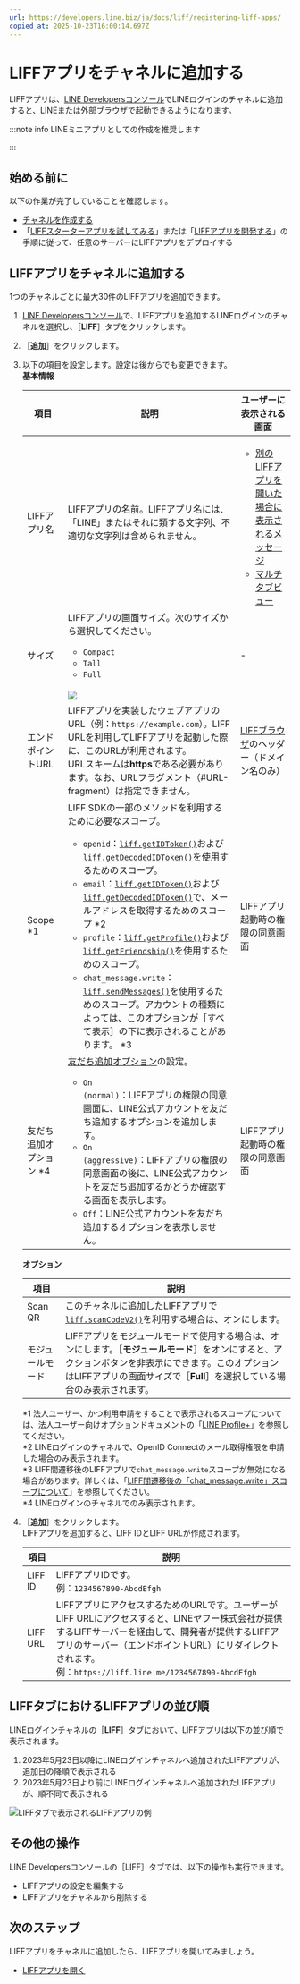 ```yaml
---
url: https://developers.line.biz/ja/docs/liff/registering-liff-apps/
copied_at: 2025-10-23T16:00:14.697Z
---
```

# LIFFアプリをチャネルに追加する

LIFFアプリは、[LINE Developersコンソール](https://developers.line.biz/console/)でLINEログインのチャネルに追加すると、LINEまたは外部ブラウザで起動できるようになります。

:::note info
LINEミニアプリとしての作成を推奨します

:::

## 始める前に

以下の作業が完了していることを確認します。

*   [チャネルを作成する](https://developers.line.biz/ja/docs/liff/getting-started/)
*   「[LIFFスターターアプリを試してみる](https://developers.line.biz/ja/docs/liff/trying-liff-app/)」または「[LIFFアプリを開発する](https://developers.line.biz/ja/docs/liff/developing-liff-apps/)」の手順に従って、任意のサーバーにLIFFアプリをデプロイする

## LIFFアプリをチャネルに追加する

1つのチャネルごとに最大30件のLIFFアプリを追加できます。

1.  [LINE Developersコンソール](https://developers.line.biz/console/)で、LIFFアプリを追加するLINEログインのチャネルを選択し、［**LIFF**］タブをクリックします。
2.  ［**追加**］をクリックします。
3.  以下の項目を設定します。設定は後からでも変更できます。  
    **基本情報**
    
    | 項目 | 説明 | ユーザーに表示される画面 |
    | --- | --- | --- |
    | LIFFアプリ名 | LIFFアプリの名前。LIFFアプリ名には、「LINE」またはそれに類する文字列、不適切な文字列は含められません。 | <ul><!--[--><li><!--[--><a href="/ja/docs/liff/opening-liff-app/#messages-liff-to-liff" class=""><!--[--><!--[-->別のLIFFアプリを開いた場合に表示されるメッセージ<!--]--><!--]--></a><!--]--></li><li><!--[--><a href="/ja/docs/liff/overview/#multi-tab-view" class=""><!--[--><!--[-->マルチタブビュー<!--]--><!--]--></a><!--]--></li><!--]--></ul> |
    | サイズ | LIFFアプリの画面サイズ。次のサイズから選択してください。<ul><!--[--><li><!--[--><code><!--[-->Compact<!--]--></code><!--]--></li><li><!--[--><code><!--[-->Tall<!--]--></code><!--]--></li><li><!--[--><code><!--[-->Full<!--]--></code><!--]--></li><!--]--></ul><br/>![](https://developers.line.biz/media/liff/overview/viewTypes.png) | \- |
    | エンドポイントURL | LIFFアプリを実装したウェブアプリのURL（例：`https://example.com`）。LIFF URLを利用してLIFFアプリを起動した際に、このURLが利用されます。<br/>URLスキームは**https**である必要があります。なお、URLフラグメント（#URL-fragment）は指定できません。 | [LIFFブラウザ](https://developers.line.biz/ja/docs/liff/overview/#liff-browser)のヘッダー（ドメイン名のみ） |
    | Scope \*1 | LIFF SDKの一部のメソッドを利用するために必要なスコープ。<ul><!--[--><li><!--[--><code><!--[-->openid<!--]--></code>：<a href="/ja/reference/liff/#get-id-token" class=""><!--[--><!--[--><code><!--[-->liff.getIDToken()<!--]--></code><!--]--><!--]--></a>および<a href="/ja/reference/liff/#get-decoded-id-token" class=""><!--[--><!--[--><code><!--[-->liff.getDecodedIDToken()<!--]--></code><!--]--><!--]--></a>を使用するためのスコープ。<!--]--></li><li><!--[--><code><!--[-->email<!--]--></code>：<a href="/ja/reference/liff/#get-id-token" class=""><!--[--><!--[--><code><!--[-->liff.getIDToken()<!--]--></code><!--]--><!--]--></a>および<a href="/ja/reference/liff/#get-decoded-id-token" class=""><!--[--><!--[--><code><!--[-->liff.getDecodedIDToken()<!--]--></code><!--]--><!--]--></a>で、メールアドレスを取得するためのスコープ *2<!--]--></li><li><!--[--><code><!--[-->profile<!--]--></code>：<a href="/ja/reference/liff/#get-profile" class=""><!--[--><!--[--><code><!--[-->liff.getProfile()<!--]--></code><!--]--><!--]--></a>および<a href="/ja/reference/liff/#get-friendship" class=""><!--[--><!--[--><code><!--[-->liff.getFriendship()<!--]--></code><!--]--><!--]--></a>を使用するためのスコープ。<!--]--></li><li><!--[--><code><!--[-->chat_message.write<!--]--></code>：<a href="/ja/reference/liff/#send-messages" class=""><!--[--><!--[--><code><!--[-->liff.sendMessages()<!--]--></code><!--]--><!--]--></a>を使用するためのスコープ。アカウントの種類によっては、このオプションが［すべて表示］の下に表示されることがあります。 *3<!--]--></li><!--]--></ul> | LIFFアプリ起動時の権限の同意画面 |
    | 友だち追加オプション \*4 | [友だち追加オプション](https://developers.line.biz/ja/docs/line-login/link-a-bot/)の設定。<ul><!--[--><li><!--[--><code><!--[-->On (normal)<!--]--></code>：LIFFアプリの権限の同意画面に、LINE公式アカウントを友だち追加するオプションを追加します。<!--]--></li><li><!--[--><code><!--[-->On (aggressive)<!--]--></code>：LIFFアプリの権限の同意画面の後に、LINE公式アカウントを友だち追加するかどうか確認する画面を表示します。<!--]--></li><li><!--[--><code><!--[-->Off<!--]--></code>：LINE公式アカウントを友だち追加するオプションを表示しません。<!--]--></li><!--]--></ul> | LIFFアプリ起動時の権限の同意画面 |
    
      
    **オプション**
    
    | 項目 | 説明 |
    | --- | --- |
    | Scan QR | このチャネルに追加したLIFFアプリで[`liff.scanCodeV2()`](https://developers.line.biz/ja/reference/liff/#scan-code-v2)を利用する場合は、オンにします。 |
    | モジュールモード | LIFFアプリをモジュールモードで使用する場合は、オンにします。［**モジュールモード**］をオンにすると、アクションボタンを非表示にできます。このオプションはLIFFアプリの画面サイズで［**Full**］を選択している場合のみ表示されます。 |
    
      
    \*1 法人ユーザー、かつ利用申請をすることで表示されるスコープについては、法人ユーザー向けオプションドキュメントの「[LINE Profile+](https://developers.line.biz/ja/docs/partner-docs/line-profile-plus/)」を参照してください。  
    \*2 LINEログインのチャネルで、OpenID Connectのメール取得権限を申請した場合のみ表示されます。  
    \*3 LIFF間遷移後のLIFFアプリで`chat_message.write`スコープが無効になる場合があります。詳しくは、「[LIFF間遷移後の「chat\_message.write」スコープについて](https://developers.line.biz/ja/docs/liff/opening-liff-app/#about-chat-message-write-scope)」を参照してください。  
    \*4 LINEログインのチャネルでのみ表示されます。
4.  ［**追加**］をクリックします。  
    LIFFアプリを追加すると、LIFF IDとLIFF URLが作成されます。
    
    | 項目 | 説明 |
    | --- | --- |
    | LIFF ID | LIFFアプリIDです。<br/>例：`1234567890-AbcdEfgh` |
    | LIFF URL | LIFFアプリにアクセスするためのURLです。ユーザーがLIFF URLにアクセスすると、LINEヤフー株式会社が提供するLIFFサーバーを経由して、開発者が提供するLIFFアプリのサーバー（エンドポイントURL）にリダイレクトされます。<br/>例：`https://liff.line.me/1234567890-AbcdEfgh` |
    

## LIFFタブにおけるLIFFアプリの並び順

LINEログインチャネルの［**LIFF**］タブにおいて、LIFFアプリは以下の並び順で表示されます。

1.  2023年5月23日以降にLINEログインチャネルへ追加されたLIFFアプリが、追加日の降順で表示される
2.  2023年5月23日より前にLINEログインチャネルへ追加されたLIFFアプリが、順不同で表示される

![LIFFタブで表示されるLIFFアプリの例](https://developers.line.biz/media/liff/order-of-liff-apps-ja.png)

## その他の操作

LINE Developersコンソールの［LIFF］タブでは、以下の操作も実行できます。

*   LIFFアプリの設定を編集する
*   LIFFアプリをチャネルから削除する

## 次のステップ

LIFFアプリをチャネルに追加したら、LIFFアプリを開いてみましょう。

*   [LIFFアプリを開く](https://developers.line.biz/ja/docs/liff/opening-liff-app/)
